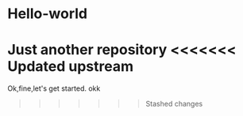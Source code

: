 # Hello-world
Just another repository
<<<<<<< Updated upstream
=======
Ok,fine,let's get started.
okk
>>>>>>> Stashed changes
